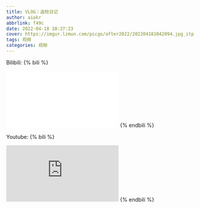 ```yaml
---
title: VLOG｜返校日记
author: aiokr
abbrlink: f49c
date: 2022-04-18 10:37:23
cover: https://imgur.lzmun.com/picgo/after2022/202204181042094.jpg_itp
tags: 视频
categories: 视频
---
```


Bilibili:
{% bili %}
<iframe src="//player.bilibili.com/player.html?aid=644661367&bvid=BV16a4y1f7Pj&cid=808440810&page=1" scrolling="no" border="0" frameborder="no" framespacing="0" allowfullscreen="true"> </iframe>
{% endbili %}


Youtube:
{% bili %}
 <iframe src="https://www.youtube.com/embed/JOgZKhP01MM" scrolling="no" border="0" frameborder="no" framespacing="0" allowfullscreen="true"> </iframe>
{% endbili %}


